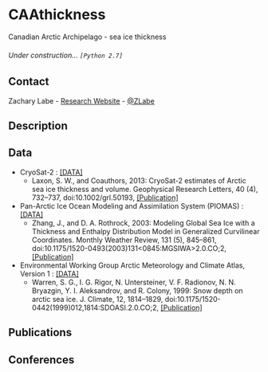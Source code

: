 # CAAthickness
Canadian Arctic Archipelago - sea ice thickness

###### Under construction... ```[Python 2.7]```

## Contact
Zachary Labe - [Research Website](http://sites.uci.edu/zlabe/) - [@ZLabe](https://twitter.com/ZLabe)

## Description


## Data
+ CryoSat-2 : [[DATA]](http://data.meereisportal.de/gallery/index_new.php?ice-type=thickness&satellite=C&region=n&resolution=monthly&minYear=2010&minMonth=11&maxYear=2010&maxMonth=11&showMaps=y&dateRepeat=n&submit2=Show+&lang=de_DE&active-tab=thickness)
    + Laxon, S. W., and Coauthors, 2013: CryoSat-2 estimates of Arctic sea ice thickness and volume. Geophysical Research Letters, 40 (4), 732–737, doi:10.1002/grl.50193, [[Publication]](http://doi.wiley.com/10.1002/grl.50193)
+ Pan-Arctic Ice Ocean Modeling and Assimilation System (PIOMAS) : [[DATA]](http://psc.apl.uw.edu/research/projects/arctic-sea-ice-volume-anomaly/data/model_grid)
    + Zhang, J., and D. A. Rothrock, 2003: Modeling Global Sea Ice with a Thickness and Enthalpy Distribution Model in Generalized Curvilinear Coordinates. Monthly Weather Review, 131 (5), 845–861, doi:10.1175/1520-0493(2003)131<0845:MGSIWA>2.0.CO;2, [[Publication]](http://journals.ametsoc.org/doi/abs/10.1175/1520-0493%282003%29131%3C0845%3AMGSIWA%3E2.0.CO%3B2)
 + Environmental Working Group Arctic Meteorology and Climate Atlas, Version 1 : [[DATA]](http://nsidc.org/data/g01938)   
    + Warren, S. G., I. G. Rigor, N. Untersteiner, V. F. Radionov, N. N. Bryazgin, Y. I. Aleksandrov, and R. Colony, 1999: Snow depth on arctic sea ice. J. Climate, 12, 1814–1829, doi:10.1175/1520-0442(1999)012,1814:SDOASI.2.0.CO;2, [[Publication]](http://journals.ametsoc.org/doi/citedby/10.1175/1520-0442%281999%29012%3C1814%3ASDOASI%3E2.0.CO%3B2)

## Publications


## Conferences

